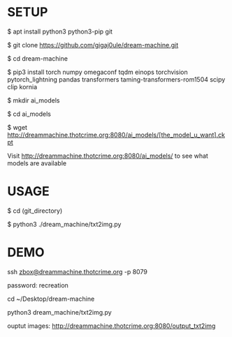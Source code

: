 # SETUP

$ apt install python3 python3-pip git

$ git clone https://github.com/gigaj0ule/dream-machine.git

$ cd dream-machine

$ pip3 install torch numpy omegaconf tqdm einops torchvision pytorch_lightning pandas transformers taming-transformers-rom1504 scipy clip kornia

$ mkdir ai_models

$ cd ai_models

$ wget http://dreammachine.thotcrime.org:8080/ai_models/[the_model_u_want].ckpt

Visit http://dreammachine.thotcrime.org:8080/ai_models/ to see what models are available



# USAGE

$ cd (git_directory)

$ python3 ./dream_machine/txt2img.py



# DEMO

ssh zbox@dreammachine.thotcrime.org -p 8079 

password: recreation 

cd ~/Desktop/dream-machine 

python3 dream_machine/txt2img.py

ouptut images: http://dreammachine.thotcrime.org:8080/output_txt2img

